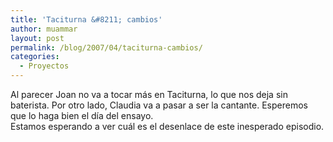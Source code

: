 ```yaml
---
title: 'Taciturna &#8211; cambios'
author: muammar
layout: post
permalink: /blog/2007/04/taciturna-cambios/
categories:
  - Proyectos
---
```

Al parecer Joan no va a tocar más en Taciturna, lo que nos deja sin baterista. Por otro lado, Claudia va a pasar a ser la cantante. Esperemos que lo haga bien el día del ensayo.  
Estamos esperando a ver cuál es el desenlace de este inesperado episodio.